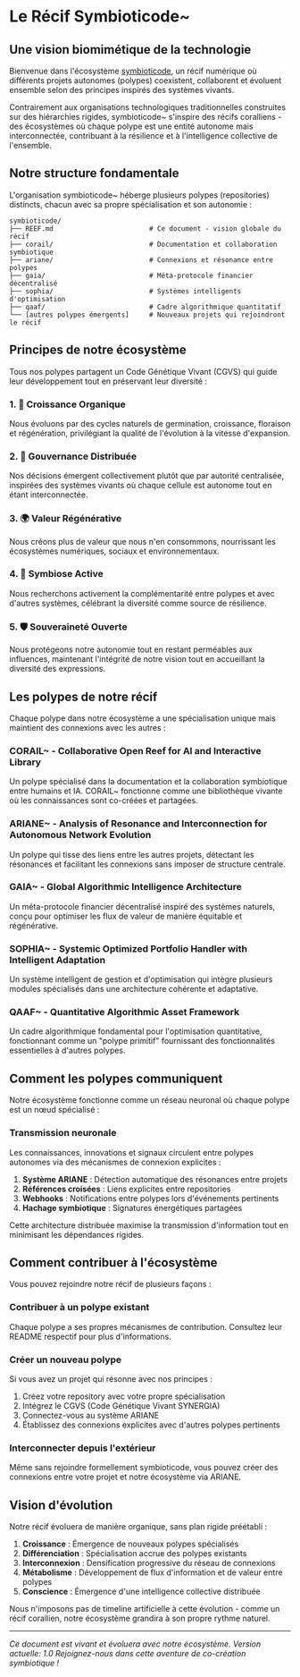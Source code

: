 # Le Récif Symbioticode~

## Une vision biomimétique de la technologie

Bienvenue dans l'écosystème [symbioticode](https://github.com/symbioticode), un récif numérique où différents projets autonomes (polypes) coexistent, collaborent et évoluent ensemble selon des principes inspirés des systèmes vivants.

Contrairement aux organisations technologiques traditionnelles construites sur des hiérarchies rigides, symbioticode~ s'inspire des récifs coralliens - des écosystèmes où chaque polype est une entité autonome mais interconnectée, contribuant à la résilience et à l'intelligence collective de l'ensemble.

## Notre structure fondamentale

L'organisation symbioticode~ héberge plusieurs polypes (repositories) distincts, chacun avec sa propre spécialisation et son autonomie :

```
symbioticode/
├── REEF.md                        # Ce document - vision globale du récif
├── corail/                        # Documentation et collaboration symbiotique
├── ariane/                        # Connexions et résonance entre polypes
├── gaia/                          # Méta-protocole financier décentralisé
├── sophia/                        # Systèmes intelligents d'optimisation
├── qaaf/                          # Cadre algorithmique quantitatif
└── [autres polypes émergents]     # Nouveaux projets qui rejoindront le récif
```

## Principes de notre écosystème

Tous nos polypes partagent un Code Génétique Vivant (CGVS) qui guide leur développement tout en préservant leur diversité :

### 1. 🌱 Croissance Organique
Nous évoluons par des cycles naturels de germination, croissance, floraison et régénération, privilégiant la qualité de l'évolution à la vitesse d'expansion.

### 2. 🔄 Gouvernance Distribuée
Nos décisions émergent collectivement plutôt que par autorité centralisée, inspirées des systèmes vivants où chaque cellule est autonome tout en étant interconnectée.

### 3. 🌍 Valeur Régénérative
Nous créons plus de valeur que nous n'en consommons, nourrissant les écosystèmes numériques, sociaux et environnementaux.

### 4. 🤝 Symbiose Active
Nous recherchons activement la complémentarité entre polypes et avec d'autres systèmes, célébrant la diversité comme source de résilience.

### 5. 🛡️ Souveraineté Ouverte
Nous protégeons notre autonomie tout en restant perméables aux influences, maintenant l'intégrité de notre vision tout en accueillant la diversité des expressions.

## Les polypes de notre récif

Chaque polype dans notre écosystème a une spécialisation unique mais maintient des connexions avec les autres :

### CORAIL~ - Collaborative Open Reef for AI and Interactive Library
Un polype spécialisé dans la documentation et la collaboration symbiotique entre humains et IA. CORAIL~ fonctionne comme une bibliothèque vivante où les connaissances sont co-créées et partagées.

### ARIANE~ - Analysis of Resonance and Interconnection for Autonomous Network Evolution
Un polype qui tisse des liens entre les autres projets, détectant les résonances et facilitant les connexions sans imposer de structure centrale.

### GAIA~ - Global Algorithmic Intelligence Architecture
Un méta-protocole financier décentralisé inspiré des systèmes naturels, conçu pour optimiser les flux de valeur de manière équitable et régénérative.

### SOPHIA~ - Systemic Optimized Portfolio Handler with Intelligent Adaptation
Un système intelligent de gestion et d'optimisation qui intègre plusieurs modules spécialisés dans une architecture cohérente et adaptative.

### QAAF~ - Quantitative Algorithmic Asset Framework
Un cadre algorithmique fondamental pour l'optimisation quantitative, fonctionnant comme un "polype primitif" fournissant des fonctionnalités essentielles à d'autres polypes.

## Comment les polypes communiquent

Notre écosystème fonctionne comme un réseau neuronal où chaque polype est un nœud spécialisé :

### Transmission neuronale
Les connaissances, innovations et signaux circulent entre polypes autonomes via des mécanismes de connexion explicites :

1. **Système ARIANE** : Détection automatique des résonances entre projets
2. **Références croisées** : Liens explicites entre repositories
3. **Webhooks** : Notifications entre polypes lors d'événements pertinents
4. **Hachage symbiotique** : Signatures énergétiques partagées

Cette architecture distribuée maximise la transmission d'information tout en minimisant les dépendances rigides.

## Comment contribuer à l'écosystème

Vous pouvez rejoindre notre récif de plusieurs façons :

### Contribuer à un polype existant
Chaque polype a ses propres mécanismes de contribution. Consultez leur README respectif pour plus d'informations.

### Créer un nouveau polype
Si vous avez un projet qui résonne avec nos principes :
1. Créez votre repository avec votre propre spécialisation
2. Intégrez le CGVS (Code Génétique Vivant SYNERGIA)
3. Connectez-vous au système ARIANE
4. Établissez des connexions explicites avec d'autres polypes pertinents

### Interconnecter depuis l'extérieur
Même sans rejoindre formellement symbioticode, vous pouvez créer des connexions entre votre projet et notre écosystème via ARIANE.

## Vision d'évolution

Notre récif évoluera de manière organique, sans plan rigide préétabli :

1. **Croissance** : Émergence de nouveaux polypes spécialisés
2. **Différenciation** : Spécialisation accrue des polypes existants
3. **Interconnexion** : Densification progressive du réseau de connexions
4. **Métabolisme** : Développement de flux d'information et de valeur entre polypes
5. **Conscience** : Émergence d'une intelligence collective distribuée

Nous n'imposons pas de timeline artificielle à cette évolution - comme un récif corallien, notre écosystème grandira à son propre rythme naturel.

---

*Ce document est vivant et évoluera avec notre écosystème. Version actuelle: 1.0*
*Rejoignez-nous dans cette aventure de co-création symbiotique !*
